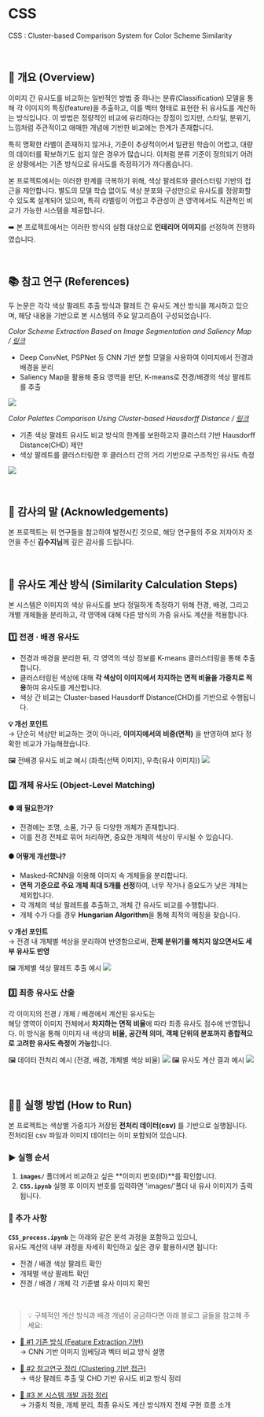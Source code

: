 # CSS
CSS : Cluster-based Comparison System for Color Scheme Similarity

<br>

## 📄 개요 (Overview)

이미지 간 유사도를 비교하는 일반적인 방법 중 하나는 분류(Classification) 모델을 통해 각 이미지의 특징(feature)을 추출하고, 이를 벡터 형태로 표현한 뒤 유사도를 계산하는 방식입니다. 이 방법은 정량적인 비교에 유리하다는 장점이 있지만, 스타일, 분위기, 느낌처럼 주관적이고 애매한 개념에 기반한 비교에는 한계가 존재합니다.

특히 명확한 라벨이 존재하지 않거나, 기준이 추상적이어서 일관된 학습이 어렵고, 대량의 데이터를 확보하기도 쉽지 않은 경우가 많습니다. 이처럼 분류 기준이 정의되기 어려운 상황에서는 기존 방식으로 유사도를 측정하기가 까다롭습니다.

본 프로젝트에서는 이러한 한계를 극복하기 위해, 색상 팔레트와 클러스터링 기반의 접근을 제안합니다. 별도의 모델 학습 없이도 색상 분포와 구성만으로 유사도를 정량화할 수 있도록 설계되어 있으며, 특히 라벨링이 어렵고 주관성이 큰 영역에서도 직관적인 비교가 가능한 시스템을 제공합니다.

➡️ 본 프로젝트에서는 이러한 방식의 실험 대상으로 **인테리어 이미지**를 선정하여 진행하였습니다.

<br>

## 📚 참고 연구 (References)

두 논문은 각각 색상 팔레트 추출 방식과 팔레트 간 유사도 계산 방식을 제시하고 있으며, 해당 내용을 기반으로 본 시스템의 주요 알고리즘이 구성되었습니다.

*Color Scheme Extraction Based on Image Segmentation and Saliency Map / [링크](https://www.dbpia.co.kr/journal/articleDetail?nodeId=NODE10536766)*  
- Deep ConvNet, PSPNet 등 CNN 기반 분할 모델을 사용하여 이미지에서 전경과 배경을 분리
- Saliency Map을 활용해 중요 영역을 판단, K-means로 전경/배경의 색상 팔레트를 추출

 ![](https://img1.daumcdn.net/thumb/R1280x0/?scode=mtistory2&fname=https%3A%2F%2Fblog.kakaocdn.net%2Fdn%2FbjkV4O%2FbtsLOtHMGXI%2FajjoeEKhTzIxwMcuLWrLSk%2Fimg.png)
  
*Color Palettes Comparison Using Cluster-based Hausdorff Distance / [링크](https://www.dbpia.co.kr/journal/articleDetail?nodeId=NODE10618312)*
- 기존 색상 팔레트 유사도 비교 방식의 한계를 보완하고자 클러스터 기반 Hausdorff Distance(CHD) 제안
- 색상 팔레트를 클러스터링한 후 클러스터 간의 거리 기반으로 구조적인 유사도 측정

 ![](https://img1.daumcdn.net/thumb/R1280x0/?scode=mtistory2&fname=https%3A%2F%2Fblog.kakaocdn.net%2Fdn%2F22jlU%2FbtsLMHuhOmK%2FO53vYo38R8YzCrtjnwJNK0%2Fimg.png)

<br>

## 🙏 감사의 말 (Acknowledgements)

본 프로젝트는 위 연구들을 참고하여 발전시킨 것으로, 해당 연구들의 주요 저자이자 조언을 주신 **김수지님**께 깊은 감사를 드립니다.

<br>

## 📐 유사도 계산 방식 (Similarity Calculation Steps)

본 시스템은 이미지의 색상 유사도를 보다 정밀하게 측정하기 위해 전경, 배경, 그리고 개별 개체들을 분리하고, 각 영역에 대해 다른 방식의 가중 유사도 계산을 적용합니다.

### 1️⃣ 전경 · 배경 유사도

- 전경과 배경을 분리한 뒤, 각 영역의 색상 정보를 K-means 클러스터링을 통해 추출합니다.
- 클러스터링된 색상에 대해 **각 색상이 이미지에서 차지하는 면적 비율을 가중치로 적용**하여 유사도를 계산합니다.
- 색상 간 비교는 Cluster-based Hausdorff Distance(CHD)를 기반으로 수행됩니다.

**💡 개선 포인트**  
→ 단순히 색상만 비교하는 것이 아니라, **이미지에서의 비중(면적)** 을 반영하여 보다 정확한 비교가 가능해졌습니다.

 🖼️  전배경 유사도 비교 예시 (좌측(선택 이미지), 우측(유사 이미지))
 ![](https://img1.daumcdn.net/thumb/R1280x0/?scode=mtistory2&fname=https%3A%2F%2Fblog.kakaocdn.net%2Fdn%2FLb187%2FbtsL4Pw1q8h%2Fxgx6UUlPkQmnvBKEtp2IDK%2Fimg.png)

### 2️⃣ 개체 유사도 (Object-Level Matching)

#### ● 왜 필요한가?
- 전경에는 조명, 소품, 가구 등 다양한 개체가 존재합니다.
- 이를 전경 전체로 묶어 처리하면, 중요한 개체의 색상이 무시될 수 있습니다.

#### ● 어떻게 개선했나?
- Masked-RCNN을 이용해 이미지 속 개체들을 분리합니다.
- **면적 기준으로 주요 개체 최대 5개를 선정**하여, 너무 작거나 중요도가 낮은 개체는 제외합니다.
- 각 개체의 색상 팔레트를 추출하고, 개체 간 유사도 비교를 수행합니다.
- 개체 수가 다를 경우 **Hungarian Algorithm**을 통해 최적의 매칭을 찾습니다.

**💡 개선 포인트**  
→ 전경 내 개체별 색상을 분리하여 반영함으로써, **전체 분위기를 해치지 않으면서도 세부 유사도 반영**

🖼️ 개체별 색상 팔레트 추출 예시
 ![](https://img1.daumcdn.net/thumb/R1280x0/?scode=mtistory2&fname=https%3A%2F%2Fblog.kakaocdn.net%2Fdn%2F340O8%2FbtsL2mXWMuu%2FwEEo6vlGEo0ccxeZQ72GlK%2Fimg.png)

### 3️⃣ 최종 유사도 산출  
각 이미지의 전경 / 개체 / 배경에서 계산된 유사도는  
해당 영역이 이미지 전체에서 **차지하는 면적 비율**에 따라 최종 유사도 점수에 반영됩니다.
이 방식을 통해 이미지 내 색상의 **비율, 공간적 의미, 객체 단위의 분포까지 종합적으로 고려한 유사도 측정이 가능**합니다.

🖼️ 데이터 전처리 예시 (전경, 배경, 개체별 색상 비율)
 ![](https://img1.daumcdn.net/thumb/R1280x0/?scode=mtistory2&fname=https%3A%2F%2Fblog.kakaocdn.net%2Fdn%2FczuM0I%2FbtsL4NTxrZD%2FbNyQw0tklwnkB8DxBOPGy0%2Fimg.png)
🖼️ 유사도 계산 결과 예시
 ![](https://img1.daumcdn.net/thumb/R1280x0/?scode=mtistory2&fname=https%3A%2F%2Fblog.kakaocdn.net%2Fdn%2FSm4K5%2FbtsL3SBuf1W%2FnFWYwlEK3wqbqzD8thWxU1%2Fimg.png)

<br>

## 🧑‍💻 실행 방법 (How to Run)
본 프로젝트는 색상별 가중치가 저장된 **전처리 데이터(csv)** 를 기반으로 실행됩니다.  
전처리된 csv 파일과 이미지 데이터는 이미 포함되어 있습니다.

### ▶️ 실행 순서
1. **`images/`** 폴더에서 비교하고 싶은 **이미지 번호(ID)**를 확인합니다.  
2. **`CSS.ipynb`** 실행 후 이미지 번호를 입력하면 'images/'폴더 내 유사 이미지가 출력됩니다.

### 📘 추가 사항 
**`CSS_process.ipynb`** 는 아래와 같은 분석 과정을 포함하고 있으니,  
유사도 계산의 내부 과정을 자세히 확인하고 싶은 경우 활용하시면 됩니다:
- 전경 / 배경 색상 팔레트 확인  
- 개체별 색상 팔레트 확인  
- 전경 / 배경 / 개체 각 기준별 유사 이미지 확인

<br>

> 💡 구체적인 계산 방식과 배경 개념이 궁금하다면 아래 블로그 글들을 참고해 주세요:

- [🔗 #1 기존 방식 (Feature Extraction 기반)](https://rokart.tistory.com/entry/%EC%9D%B4%EB%AF%B8%EC%A7%80-%EC%9C%A0%EC%82%AC%EB%8F%84-%EB%B9%84%EA%B5%90-1-Feature-extraction)  
  → CNN 기반 이미지 임베딩과 벡터 비교 방식 설명

- [🔗 #2 참고연구 정리 (Clustering 기반 접근)](https://rokart.tistory.com/entry/%EC%9D%B4%EB%AF%B8%EC%A7%80-%EC%9C%A0%EC%82%AC%EB%8F%84-%EB%B9%84%EA%B5%90-2-Color-Scheme)  
  → 색상 팔레트 추출 및 CHD 기반 유사도 비교 방식 정리

- [🔗 #3 본 시스템 개발 과정 정리](https://rokart.tistory.com/entry/%EC%9D%B4%EB%AF%B8%EC%A7%80-%EC%9C%A0%EC%82%AC%EB%8F%84-%EB%B9%84%EA%B5%90-3-Color-Scheme)  
  → 가중치 적용, 개체 분리, 최종 유사도 계산 방식까지 전체 구현 흐름 소개

